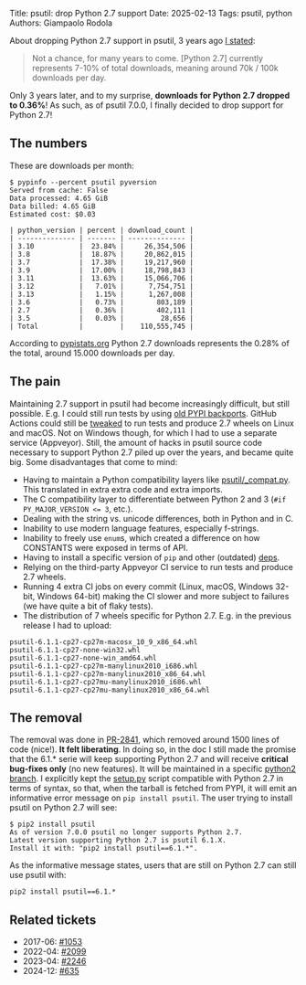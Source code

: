 Title: psutil: drop Python 2.7 support
Date: 2025-02-13
Tags: psutil, python
Authors: Giampaolo Rodola

About dropping Python 2.7 support in psutil, 3 years ago
[I stated](https://github.com/giampaolo/psutil/issues/2014#issuecomment-969263432):

> Not a chance, for many years to come. [Python 2.7] currently represents 7-10%
> of total downloads, meaning around 70k / 100k downloads per day.

Only 3 years later, and to my surprise, **downloads for Python 2.7 dropped to
0.36%**! As such, as of psutil 7.0.0, I finally decided to drop support for
Python 2.7!

## The numbers

These are downloads per month:

```
$ pypinfo --percent psutil pyversion
Served from cache: False
Data processed: 4.65 GiB
Data billed: 4.65 GiB
Estimated cost: $0.03

| python_version | percent | download_count |
| -------------- | ------- | -------------- |
| 3.10           |  23.84% |     26,354,506 |
| 3.8            |  18.87% |     20,862,015 |
| 3.7            |  17.38% |     19,217,960 |
| 3.9            |  17.00% |     18,798,843 |
| 3.11           |  13.63% |     15,066,706 |
| 3.12           |   7.01% |      7,754,751 |
| 3.13           |   1.15% |      1,267,008 |
| 3.6            |   0.73% |        803,189 |
| 2.7            |   0.36% |        402,111 |
| 3.5            |   0.03% |         28,656 |
| Total          |         |    110,555,745 |
```

According to [pypistats.org](https://archive.is/wip/knzql) Python 2.7 downloads
represents the 0.28% of the total, around 15.000 downloads per day.

## The pain

Maintaining 2.7 support in psutil had become increasingly difficult, but still
possible. E.g. I could still run tests by using [old PYPI
backports](https://github.com/giampaolo/psutil/blob/fbb6d9ce98f930d3d101b7df5a4f4d0f1d2b35a3/setup.py#L76-L85).
GitHub Actions could still be
[tweaked](https://github.com/giampaolo/psutil/blob/fbb6d9ce98f930d3d101b7df5a4f4d0f1d2b35a3/.github/workflows/build.yml#L77-L112)
to run tests and produce 2.7 wheels on Linux and macOS. Not on Windows though,
for which I had to use a separate service (Appveyor). Still, the amount of
hacks in psutil source code necessary to support Python 2.7 piled up over the
years, and became quite big. Some disadvantages that come to mind:

* Having to maintain a Python compatibility layers like
  [psutil/_compat.py](https://github.com/giampaolo/psutil/blob/fbb6d9ce98f930d3d101b7df5a4f4d0f1d2b35a3/psutil/_compat.py).
  This translated in extra extra code and extra imports.
* The C compatibility layer to differentiate between Python 2 and 3 (`#if
  PY_MAJOR_VERSION <= 3`, etc.).
* Dealing with the string vs. unicode differences, both in Python and in C.
* Inability to use modern language features, especially f-strings.
* Inability to freely use `enum`s, which created a difference on how CONSTANTS
  were exposed in terms of API.
* Having to install a specific version of `pip` and other (outdated)
  [deps](https://github.com/giampaolo/psutil/blob/fbb6d9ce98f930d3d101b7df5a4f4d0f1d2b35a3/setup.py#L76-L85).
* Relying on the third-party Appveyor CI service to run tests and produce 2.7
  wheels.
* Running 4 extra CI jobs on every commit (Linux, macOS, Windows 32-bit,
  Windows 64-bit) making the CI slower and more subject to failures (we have
  quite a bit of flaky tests).
* The distribution of 7 wheels specific for Python 2.7. E.g. in the previous
  release I had to upload:

```
psutil-6.1.1-cp27-cp27m-macosx_10_9_x86_64.whl
psutil-6.1.1-cp27-none-win32.whl
psutil-6.1.1-cp27-none-win_amd64.whl
psutil-6.1.1-cp27-cp27m-manylinux2010_i686.whl
psutil-6.1.1-cp27-cp27m-manylinux2010_x86_64.whl
psutil-6.1.1-cp27-cp27mu-manylinux2010_i686.whl
psutil-6.1.1-cp27-cp27mu-manylinux2010_x86_64.whl
```

## The removal

The removal was done in
[PR-2841](https://github.com/giampaolo/psutil/pull/2481), which removed around
1500 lines of code (nice!). **It felt liberating**. In doing so, in the doc I
still made the promise that the 6.1.\* serie will keep supporting Python 2.7
and will receive **critical bug-fixes only** (no new features). It will be
maintained in a specific [python2
branch](https://github.com/giampaolo/psutil/tree/python2). I explicitly kept
the
[setup.py](https://github.com/giampaolo/psutil/blob/fbb6d9ce98f930d3d101b7df5a4f4d0f1d2b35a3/setup.py)
script compatible with Python 2.7 in terms of syntax, so that, when the tarball
is fetched from PYPI, it will emit an informative error message on `pip install
psutil`. The user trying to install psutil on Python 2.7 will see:

```
$ pip2 install psutil
As of version 7.0.0 psutil no longer supports Python 2.7.
Latest version supporting Python 2.7 is psutil 6.1.X.
Install it with: "pip2 install psutil==6.1.*".
```

As the informative message states, users that are still on Python 2.7 can still
use psutil with:

```
pip2 install psutil==6.1.*
```

## Related tickets

* 2017-06: [#1053](https://github.com/giampaolo/psutil/issues/1053)
* 2022-04: [#2099](https://github.com/giampaolo/psutil/pull/2099)
* 2023-04: [#2246](https://github.com/giampaolo/psutil/pull/2246)
* 2024-12: [#635](https://github.com/giampaolo/pyftpdlib/pull/635)
